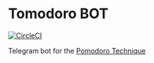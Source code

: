 # Tomodoro BOT
[![CircleCI](https://circleci.com/gh/chepiov/tomodoro-bot.svg?style=svg)](https://circleci.com/gh/chepiov/tomodoro-bot)

Telegram bot for the [Pomodoro Technique](https://en.wikipedia.org/wiki/Pomodoro_Technique)